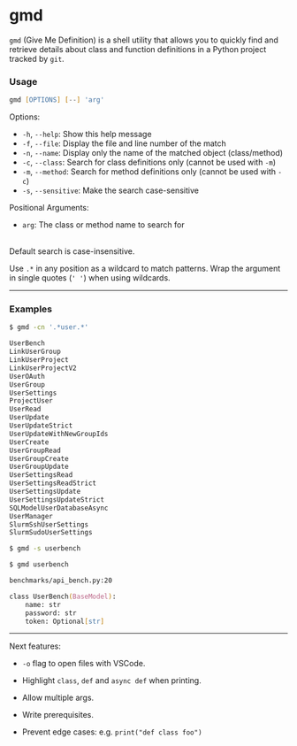 # gmd

`gmd` (Give Me Definition) is a shell utility that allows you to quickly find and retrieve details about class and function definitions in a Python project tracked by `git`.

### Usage

```zsh
gmd [OPTIONS] [--] 'arg'
```

Options:
- `-h`, `--help`: Show this help message
- `-f`, `--file`: Display the file and line number of the match
- `-n`, `--name`: Display only the name of the matched object (class/method)
- `-c`, `--class`: Search for class definitions only (cannot be used with `-m`)
- `-m`, `--method`: Search for method definitions only (cannot be used with `-c`)
- `-s`, `--sensitive`: Make the search case-sensitive

Positional Arguments:
- `arg`: The class or method name to search for

<br>
Default search is case-insensitive.

Use `.*` in any position as a wildcard to match patterns. Wrap the argument in single quotes (`' '`) when using wildcards.

---

### Examples

```zsh
$ gmd -cn '.*user.*'

UserBench
LinkUserGroup
LinkUserProject
LinkUserProjectV2
UserOAuth
UserGroup
UserSettings
ProjectUser
UserRead
UserUpdate
UserUpdateStrict
UserUpdateWithNewGroupIds
UserCreate
UserGroupRead
UserGroupCreate
UserGroupUpdate
UserSettingsRead
UserSettingsReadStrict
UserSettingsUpdate
UserSettingsUpdateStrict
SQLModelUserDatabaseAsync
UserManager
SlurmSshUserSettings
SlurmSudoUserSettings
```

```zsh
$ gmd -s userbench

$ gmd userbench

benchmarks/api_bench.py:20

class UserBench(BaseModel):
    name: str
    password: str
    token: Optional[str]
```

---
Next features:

- `-o` flag to open files with VSCode.

- Highlight `class`, `def` and `async def` when printing.

- Allow multiple args.

- Write prerequisites.

- Prevent edge cases: e.g. `print("def class foo")`